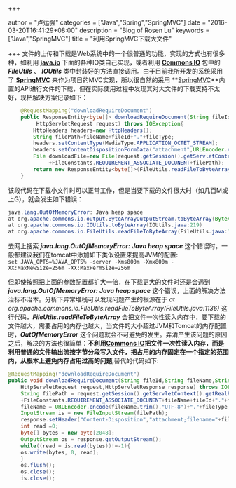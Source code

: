 +++

author = "卢运强"
categories = ["Java","Spring","SpringMVC"]
date = "2016-03-20T16:41:29+08:00"
description = "Blog of Rosen Lu"
keywords = ["Java","SpringMVC"]
title = "利用SpringMVC下载大文件"

+++
文件的上传和下载是Web系统中的一个很普通的功能，实现的方式也有很多种，如利用 **[java.io](https://docs.oracle.com/javase/7/docs/api/java/io/package-summary.html)** 下面的各种IO类自己实现，或者利用 **[Commons IO](https://commons.apache.org/proper/commons-io/)** 包中的 ***FileUtils*** 、 ***IOUtils*** 类中封装好的方法直接调用。由于目前我所开发的系统采用了 **[SpringMVC](http://docs.spring.io/autorepo/docs/spring/3.2.x/spring-framework-reference/html/mvc.html)** 来作为项目的MVC实现，所以很自然的采用 **[SpringMVC](http://docs.spring.io/autorepo/docs/spring/3.2.x/spring-framework-reference/html/mvc.html)**内置的API进行文件的下载，但在实际使用过程中发现其对大文件的下载支持不太好，现把解决方案记录如下：

<!--more-->

```java
    @RequestMapping("downloadRequireDocument")
    public ResponseEntity<byte[]> downloadRequireDocument(String fileId,String fileName,String fileType,
         HttpServletRequest request) throws IOException{
	    HttpHeaders headers=new HttpHeaders();
	    String filePath=fileName+fileId+"."+fileType;
	    headers.setContentType(MediaType.APPLICATION_OCTET_STREAM);
	    headers.setContentDispositionFormData("attachment",URLEncoder.encode(fileName,"UTF-8")+"."+fileType);
	    File downloadFile=new File(request.getSession().getServletContext().getRealPath(File.separator)   
             +FileConstants.REQUIREMENT_ASSOCIATE_DOCUNENT+filePath);
	    return new ResponseEntity<byte[]>(FileUtils.readFileToByteArray(downloadFile),headers,HttpStatus.CREATED);
    }
```
该段代码在下载小文件时可以正常工作，但是当要下载的文件很大时（如几百M或上G），就会发生如下错误：
```java
java.lang.OutOfMemoryError: Java heap space
at org.apache.commons.io.output.ByteArrayOutputStream.toByteArray(ByteArrayOutputStream.java:271)
at org.apache.commons.io.IOUtils.toByteArray(IOUtils.java:219)
at org.apache.commons.io.FileUtils.readFileToByteArray(FileUtils.java:1136)
```
去网上搜索 ***java.lang.OutOfMemoryError: Java heap space*** 这个错误时，一般都建议我们在tomcat中添加如下类似设置来提高JVM的配置:  
```set JAVA_OPTS=%JAVA_OPTS% -server -Xms800m -Xmx800m -XX:MaxNewSize=256m -XX:MaxPermSize=256m```  

但即使按照把上面的参数配置都扩大一倍，在下载更大的文件时还是会遇到 ***java.lang.OutOfMemoryError: Java heap space*** 这个错误，上面的解决方法治标不治本。分析下异常堆栈可以发现问题产生的根源在于 *at org.apache.commons.io.FileUtils.readFileToByteArray(FileUtils.java:1136)* 这行代码，***FileUtils.readFileToByteArray***  会把文件一次性读入内存中，要下载的文件越大，需要占用的内存也越大，当文件的大小超过JVM和Tomcat的内存配置时，***OutOfMemoryError*** 这个问题就会不可避免的发生。弄清产生该问题的原因之后，解决的方法也很简单：**不利用[Commons IO](https://commons.apache.org/proper/commons-io/)把文件一次性读入内存，而是利用普通的文件输出流按字节分段写入文件，把占用的内存固定在一个指定的范围内，从根本上避免内存占用过高的问题**,替代的代码如下:
```java
@RequestMapping("downloadRequireDocument")
public void downloadRequireDocument(String fileId,String fileName,String fileType,
	HttpServletRequest request,HttpServletResponse response) throws IOException {
	String filePath = request.getSession().getServletContext().getRealPath(File.separator)
	+FileConstants.REQUIREMENT_ASSOCIATE_DOCUNENT+fileName+fileId+"."+fileType;
	fileName = URLEncoder.encode(fileName.trim(),"UTF-8")+"."+fileType;
	InputStream is = new FileInputStream(filePath);
	response.setHeader("Content-Disposition","attachment;filename="+fileName);
	int read =0;
	byte[] bytes = new byte[2048];
	OutputStream os = response.getOutputStream();
	while((read = is.read(bytes))!=-1){
	os.write(bytes, 0, read);
	}
	os.flush();
	os.close();
	is.close();
```
